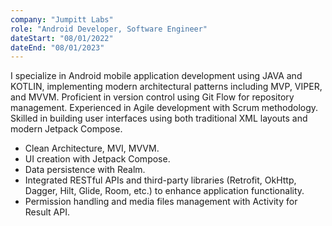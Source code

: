```yaml
---
company: "Jumpitt Labs"
role: "Android Developer, Software Engineer"
dateStart: "08/01/2022"
dateEnd: "08/01/2023"
---
```

I specialize in Android mobile application development using JAVA and KOTLIN, implementing modern architectural patterns including MVP, VIPER, and MVVM. Proficient in version control using Git Flow for repository management. Experienced in Agile development with Scrum methodology. Skilled in building user interfaces using both traditional XML layouts and modern Jetpack Compose.

* Clean Architecture, MVI, MVVM.
* UI creation with Jetpack Compose.
* Data persistence with Realm.
* Integrated RESTful APIs and third-party libraries (Retrofit, OkHttp, Dagger, Hilt, Glide, Room, etc.) to enhance application functionality.
* Permission handling and media files management with Activity for Result API.
<!-- * Firebase implementation. -->
